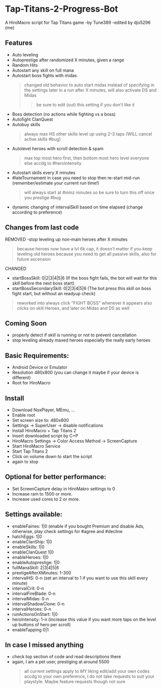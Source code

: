 # Tap-Titans-2-Progress-Bot
A HiroMacro script for Tap Titans game
-by Tune389
-edited by djo5296 (me)

## Features
 - Auto leveling
 - Autoprestige after randomized X minutes, given a range
 - Random Hits
 - Autostart any skill on full mana
 - Autostart boss fights with midas
   >changed old behavior to auto start midas instead of specifying in the settings
   >later in a run after X minutes, will also activate DS and Midas
     >>be sure to edit (out) this setting if you don't like it
 - Boss detection (no actions while fighting vs a boss)
 - Autofight ClanQuest
 - Autobuy skills
   >always max HS
   >other skills level up using 2-3 taps (WILL cancel active skills #bug)
 - Autolevel heroes with scroll detection & spam
   >max top most hero first, then bottom most hero
   >level everyone else accdg to #heroIntensity
 - Autostart skills every X minutes
 - #lateTournament in case you need to stop then re-start mid-run (remember/estimate your current run time!)
   >will always start at #minz minutes so be sure to turn this off once you prestige #bug
 - dynamic changing of intervalSkill based on time elapsed (change according to preference)
   
## Changes from last code
 REMOVED
 -stop leveling up non-main heroes after X minutes
  >because heroes now have a lvl 6k cap, it doesn't matter if you keep leveling old heroes because you need to get all passive skills, also for future ascension

 CHANGED
 - startBossSkill: 0|2|3|4|5|6 (If the boss fight fails, the bot will wait for this skill before the next boss start)
 - startBossSecondarySkill: 0|2|3|4|5|6 (The bot press this skill on boss fight start, but without an readyup check)
  >reworked into always click "FIGHT BOSS" whenever it appears
  >also clicks on skill Heroes, and later on Midas and DS as well
 
## Coming Soon
  - properly detect if skill is running or not to prevent cancellation
  - stop leveling already maxed heroes especially the really early heroes

## Basic Requirements:
 - Android Device or Emulator
 - Resolution 480x800 (you can change it maybe if your device is different)
 - Root for HiroMacro

## Install
 - Download NoxPlayer, MEmu, ...
 - Enable root
 - Set screen size to: 480x800
 - Settings -> SuperUser -> disable notifications
 - Install HiroMacro + Tap Titans 2
 - Insert downloaded script by C+P
 - HiroMacro Settings -> Color Access Method -> ScreenCapture
 - Start HiroMacro Service
 - Start Tap Titans 2
 - Click on volume down to start the script
 - again to stop
 
## Optional for better performance:
 - Set ScreenCapture delay in HiroMakro settings to 0
 - Increase ram to 1500 or more.
 - Increase used cores to 2 or more.

## Settings available:
 - enableFairies: 1|0 (enable if you bought Premium and disable Ads, otherwise, play check settings for #agree and #decline
 - hatchEggs: 1|0
 - enableClanShip: 1|0
 - enableSkills: 1|0
 - enableClanQuest 1|0
 - enableHeroes: 1|0
 - enableAutoprestige: 1|0
 - fullManaSkill: 2|3|4|5|6
 - prestigeAfterXMinutes: 1-300
 - intervalHS: 0-n (set an interval to 1 if you want to use this skill every minute)
 - intervalCrit: 0-n
 - intervalFireBlade: 0-n
 - intervalMidas: 0-n
 - intervalShadowClone: 0-n
 - intervalHeroes: 0-n
 - runActionsOnStart: 1|0
 - heroIntensity: 1-n (increase this value if you want more taps on the level up buttons of hero per scroll)
 - enableTapping 0|1
 
## In case I missed anything
 - check top section of code and read descriptions there
 - again, I am a pet user, prestiging at around 5500
   >all current settings apply to *MY* liking
   >edit/add your own codes accdg to your own preference, I do not take requests to suit your playstyle. Maybe feature requests though not sure
